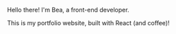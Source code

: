 Hello there!
I'm Bea, a front-end developer.

This is my portfolio website, built with React (and coffee)!
